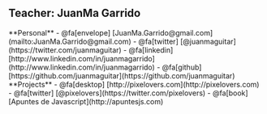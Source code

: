 ## Teacher: JuanMa Garrido

<div>
**Personal**
- @fa[envelope] [JuanMa.Garrido@gmail.com](mailto:JuanMa.Garrido@gmail.com)
- @fa[twitter] [@juanmaguitar](https://twitter.com/juanmaguitar)
- @fa[linkedin] [http://www.linkedin.com/in/juanmagarrido](http://www.linkedin.com/in/juanmagarrido)
- @fa[github] [https://github.com/juanmaguitar](https://github.com/juanmaguitar)
</div>

<div>
**Projects**
- @fa[desktop] [http://pixelovers.com](http://pixelovers.com)
- @fa[twitter] [@pixelovers](https://twitter.com/pixelovers)
- @fa[book] [Apuntes de Javascript](http://apuntesjs.com)
</div> 